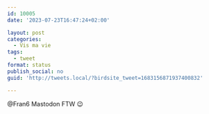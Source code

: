 ```yaml
---
id: 10005
date: '2023-07-23T16:47:24+02:00'

layout: post
categories:
  - Vis ma vie
tags:
  - tweet
format: status
publish_social: no
guid: 'http://tweets.local/?birdsite_tweet=1683156871937400832'

---
```


@Fran6 Mastodon FTW 😉